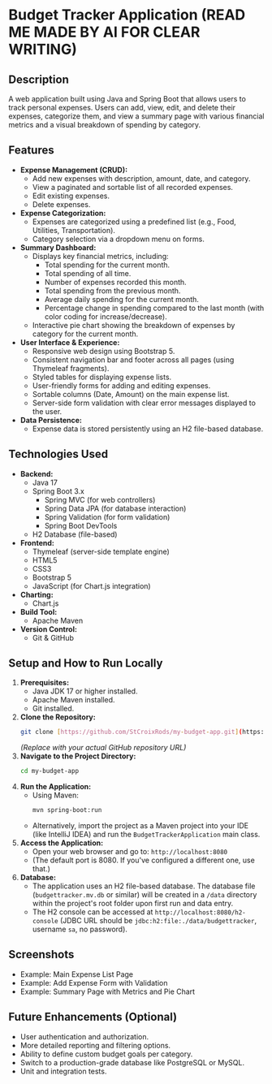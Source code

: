 # Budget Tracker Application (READ ME MADE BY AI FOR CLEAR WRITING)

## Description

A web application built using Java and Spring Boot that allows users to track personal expenses. Users can add, view, edit, and delete their expenses, categorize them, and view a summary page with various financial metrics and a visual breakdown of spending by category.

## Features

* **Expense Management (CRUD):**
    * Add new expenses with description, amount, date, and category.
    * View a paginated and sortable list of all recorded expenses.
    * Edit existing expenses.
    * Delete expenses.
* **Expense Categorization:**
    * Expenses are categorized using a predefined list (e.g., Food, Utilities, Transportation).
    * Category selection via a dropdown menu on forms.
* **Summary Dashboard:**
    * Displays key financial metrics, including:
        * Total spending for the current month.
        * Total spending of all time.
        * Number of expenses recorded this month.
        * Total spending from the previous month.
        * Average daily spending for the current month.
        * Percentage change in spending compared to the last month (with color coding for increase/decrease).
    * Interactive pie chart showing the breakdown of expenses by category for the current month.
* **User Interface & Experience:**
    * Responsive web design using Bootstrap 5.
    * Consistent navigation bar and footer across all pages (using Thymeleaf fragments).
    * Styled tables for displaying expense lists.
    * User-friendly forms for adding and editing expenses.
    * Sortable columns (Date, Amount) on the main expense list.
    * Server-side form validation with clear error messages displayed to the user.
* **Data Persistence:**
    * Expense data is stored persistently using an H2 file-based database.

## Technologies Used

* **Backend:**
    * Java 17
    * Spring Boot 3.x
        * Spring MVC (for web controllers)
        * Spring Data JPA (for database interaction)
        * Spring Validation (for form validation)
        * Spring Boot DevTools
    * H2 Database (file-based)
* **Frontend:**
    * Thymeleaf (server-side template engine)
    * HTML5
    * CSS3
    * Bootstrap 5
    * JavaScript (for Chart.js integration)
* **Charting:**
    * Chart.js
* **Build Tool:**
    * Apache Maven
* **Version Control:**
    * Git & GitHub

## Setup and How to Run Locally

1.  **Prerequisites:**
    * Java JDK 17 or higher installed.
    * Apache Maven installed.
    * Git installed.
2.  **Clone the Repository:**
    ```bash
    git clone [https://github.com/StCroixRods/my-budget-app.git](https://github.com/StCroixRods/my-budget-app.git)
    ```
    *(Replace with your actual GitHub repository URL)*
3.  **Navigate to the Project Directory:**
    ```bash
    cd my-budget-app
    ```
4.  **Run the Application:**
    * Using Maven:
        ```bash
        mvn spring-boot:run
        ```
    * Alternatively, import the project as a Maven project into your IDE (like IntelliJ IDEA) and run the `BudgetTrackerApplication` main class.
5.  **Access the Application:**
    * Open your web browser and go to: `http://localhost:8080`
    * (The default port is 8080. If you've configured a different one, use that.)
6.  **Database:**
    * The application uses an H2 file-based database. The database file (`budgettracker.mv.db` or similar) will be created in a `/data` directory within the project's root folder upon first run and data entry.
    * The H2 console can be accessed at `http://localhost:8080/h2-console` (JDBC URL should be `jdbc:h2:file:./data/budgettracker`, username `sa`, no password).

## Screenshots

* Example: Main Expense List Page
* Example: Add Expense Form with Validation
* Example: Summary Page with Metrics and Pie Chart

## Future Enhancements (Optional)

* User authentication and authorization.
* More detailed reporting and filtering options.
* Ability to define custom budget goals per category.
* Switch to a production-grade database like PostgreSQL or MySQL.
* Unit and integration tests.
